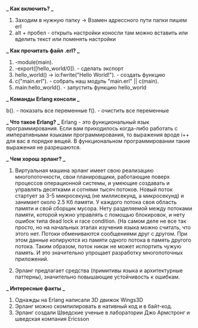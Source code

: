 **_ Как включить? _**

1. Заходим в нужную папку -> Взамен адрессного пути папки пишем erl
2. alt + пробел - открыть настройки коносли там можно вставить или вделить текст или поменять настройки

**_ Как прочитать файл .erl? _**

1. -module(main).
2. -export([hello_world/0]). - сделать экспорт
3. hello_world() -> io:fwrite("Hello World!"). - создать функцию
4. c("main.erl"). - собрать наш модуль "main.erl" || c(main).
5. main:hello_world(). - запустить функцию hello_world

**_ Команды Erlang консоли _**

b(). - показать все переменные
f(). - очистить все переменные

**_ Что такое Erlang? _**
Erlang - это функциональный язык программирования. Если вам приходилось когда-либо работать с императивными языками программирования, то выражения вроде i++ для вас в порядке вещей. В функциональном программировании такие выражения не разрешаются.

**_ Чем хорош эрланг? _**

1. Виртуальная машина эрланг имеет свою реализацию многопоточности, свои планировщики, работающие поверх процессов операционной системы, и умеющие создавать и управлять десятками и сотнями тысяч потоков. Новый поток стартует за 3-5 микросекунд (не миллисекунд, а микросекунд) и занимает около 2.5 Кб памяти. У каждого потока своя область памяти и свой сборщик мусора. Нету разделяемой между потоками памяти, которой нужно управлять с помощью блокировок, и нету ошибок типа dead lock и race condition. (На самом деле не все так просто, но на начальных этапах изучения языка можно считать, что этого нет. Потоки обмениваются сообщениями друг с другом. При этом данные копируются из памяти одного потока в память другого потока. Таким образом, поток никак не может испортить чужую память. И это значительно упрощает разработку многопоточных приложений.

2. Эрланг предлагает средства (примитивы языка и архитектурные паттерны), значительно повышающие устойчивость к ошибкам.

**_ Интересные факты _**

1. Однажды на Erlang написали 3D движок Wings3D
2. Эрланг можно скомпилировать в нативный код и в байт-код.
3. Эрланг создали Шведские ученые в лаборатории Джо Армстронг и шведская компания Ericsson
